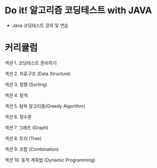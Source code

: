 # Do it! 알고리즘 코딩테스트 with JAVA
* Java 코딩테스트 강의 및 연습


# 커리큘럼
섹션 1. 코딩테스트 준비하기

섹션 2. 자료구조 (Data Structure)

섹션 3. 정렬 (Sorting)

섹션 4. 탐색

섹션 5. 탐욕 알고리즘(Greedy Algorithm)

섹션 6. 정수론

섹션 7. 그래프 (Graph)

섹션 8. 트리 (Tree)

섹션 9. 조합 (Combination)

섹션 10. 동적 계획법 (Dynamic Programming)

